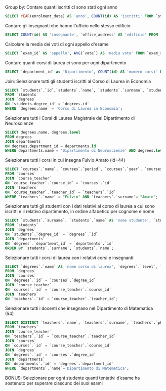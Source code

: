 Group by:
Contare quanti iscritti ci sono stati ogni anno

```sql
SELECT YEAR(enrolment_date) AS 'anno', COUNT(id) AS 'iscritti' FROM `students` GROUP BY YEAR(enrolment_date);
```

Contare gli insegnanti che hanno l'ufficio nello stesso edificio

```sql
SELECT COUNT(id) AS 'insegnante', `office_address` AS 'edificio' FROM `teachers` GROUP BY `office_address`;

```

Calcolare la media dei voti di ogni appello d'esame

```sql
SELECT `exam_id` AS 'appello', AVG(`vote`) AS 'media voto' FROM `exam_student` GROUP BY `exam_id`;
```



Contare quanti corsi di laurea ci sono per ogni dipartimento

```sql
SELECT `department_id` as 'Dipartimento', COUNT(id) AS 'numero corsi' FROM `degrees` GROUP BY `department_id`;
```




Join:
Selezionare tutti gli studenti iscritti al Corso di Laurea in Economia

```sql
SELECT `students`.`id`,`students`.`name`, `students`.`surname`, `students`.`registration_number`
FROM `students`
JOIN `degrees`
ON `students.degree_id` = `degrees.id`
WHERE `degrees.name` = 'Corso di Laurea in Economia';
```

Selezionare tutti i Corsi di Laurea Magistrale del Dipartimento di Neuroscienze


```sql
SELECT degrees.name, degrees.level
FROM degrees
JOIN departments
ON degrees.department_id = departments.id
WHERE departments.name = 'Dipartimento di Neuroscienze' AND degrees.level = 'magistrale';
```

Selezionare tutti i corsi in cui insegna Fulvio Amato (id=44)


```sql
SELECT `courses`.`name`, `courses`.`period`, `courses`.`year`, `courses`.`cfu`, `courses`.`website`
FROM `courses`
JOIN `course_teacher`
ON `course_teacher`.`course_id` = `courses`.`id`
JOIN `teachers`
ON `course_teacher`.`teacher_id` = `teachers`.`id`
WHERE `teachers`.`name` = "Fulvio" AND `teachers`.`surname`= "Amato";
```


Selezionare tutti gli studenti con i dati relativi al corso di laurea a cui sono iscritti e il relativo dipartimento, in ordine alfabetico per cognome e nome



```sql
SELECT `students`.`surname`, `students`.`name` AS 'nome studente', `students`.`registration_number`, `degrees`.`name`, `degrees`.`level`, `departments`.`name` AS 'nome dipartimento'
FROM `students`
JOIN `degrees`
ON `students`.`degree_id` = `degrees`.`id` 
JOIN `departments`
ON `degrees`.`department_id` = `departments`.`id` 
ORDER BY `students`.`surname`, `students`.`name`;
```

Selezionare tutti i corsi di laurea con i relativi corsi e insegnanti


```sql
SELECT `degrees`.`name` AS 'nome corso di laurea', `degrees`.`level`, `courses`.`name` AS 'nome corso', `courses`.`period`, `teachers`.`name` AS 'nome insegnante', `teachers`.`surname`
FROM `degrees`
JOIN `courses`
ON `degrees`.`id` = `courses`.`degree_id`
JOIN `course_teacher`
ON `courses`.`id` = `course_teacher`.`course_id`
JOIN `teachers`
ON `teachers`.`id` = `course_teacher`.`teacher_id`;
```


Selezionare tutti i docenti che insegnano nel Dipartimento di Matematica (54)


```sql
SELECT DISTINCT `teachers`.`name`, `teachers`.`surname`, `teachers`.`phone`, `teachers`.`email`, `teachers`.`office_address`, `teachers`.`office_number`, `departments`.`name` as 'departments'
FROM `teachers`
JOIN `course_teacher`
ON `teachers`.`id` = `course_teacher`.`teacher_id`
JOIN `courses`
ON `courses`.`id` = `course_teacher`.`course_id`
JOIN `degrees`
ON `degrees`.`id` = `courses`.`degree_id`
JOIN `departments`
ON `departments`.`id` = `degrees`.`department_id`
WHERE `departments`.`name`='Dipartimento di Matematica';
```


BONUS: Selezionare per ogni studente quanti tentativi d’esame ha sostenuto per superare ciascuno dei suoi esami


```sql

```
